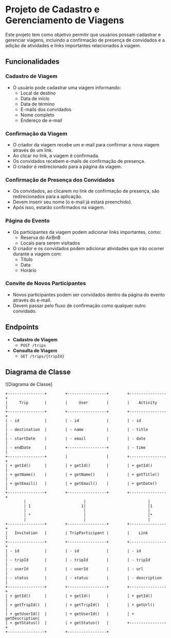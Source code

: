 # Projeto de Cadastro e Gerenciamento de Viagens

Este projeto tem como objetivo permitir que usuários possam cadastrar e gerenciar viagens, incluindo a confirmação de presença de convidados e a adição de atividades e links importantes relacionados à viagem.

## Funcionalidades

### Cadastro de Viagem

- O usuário pode cadastrar uma viagem informando:
  - Local de destino
  - Data de início
  - Data de término
  - E-mails dos convidados
  - Nome completo
  - Endereço de e-mail

### Confirmação da Viagem

- O criador da viagem recebe um e-mail para confirmar a nova viagem através de um link.
- Ao clicar no link, a viagem é confirmada.
- Os convidados recebem e-mails de confirmação de presença.
- O criador é redirecionado para a página da viagem.

### Confirmação de Presença dos Convidados

- Os convidados, ao clicarem no link de confirmação de presença, são redirecionados para a aplicação.
- Devem inserir seu nome (o e-mail já estará preenchido).
- Após isso, estarão confirmados na viagem.

### Página do Evento

- Os participantes da viagem podem adicionar links importantes, como:
  - Reserva do AirBnB
  - Locais para serem visitados
- O criador e os convidados podem adicionar atividades que irão ocorrer durante a viagem com:
  - Título
  - Data
  - Horário

### Convite de Novos Participantes

- Novos participantes podem ser convidados dentro da página do evento através do e-mail.
- Devem passar pelo fluxo de confirmação como qualquer outro convidado.

## Endpoints

- **Cadastro de Viagem**
  - `POST /trips`
- **Consulta de Viagem**
  - `GET /trips/{tripId}`

## Diagrama de Classe

![Diagrama de Classe]

```plaintext
+----------------+        +-----------------+        +----------------+
|     Trip       |        |     User        |        |    Activity    |
+----------------+        +-----------------+        +----------------+
| - id           |        | - id            |        | - id           |
| - destination  |        | - name          |        | - title        |
| - startDate    |        | - email         |        | - date         |
| - endDate      |        +-----------------+        | - time         |
+----------------+        |                 |        +----------------+
| + getId()      |        | + getId()       |        | + getId()      |
| + getName()    |        | + getName()     |        | + getTitle()   |
| + getEmail()   |        | + getEmail()    |        | + getDate()    |
+----------------+        +-----------------+        +----------------+
        |                         |                           |
        | 1                      1|                           |1
        |                         |                           |
        | *                       |                           |*
        |                         |                           |
+----------------+        +-----------------+        +----------------+
|   Invitation   |        | TripParticipant |        |    Link        |
+----------------+        +-----------------+        +----------------+
| - id           |        | - id            |        | - id           |
| - tripId       |        | - tripId        |        | - tripId       |
| - userId       |        | - userId        |        | - url          |
| - status       |        | - status        |        | - description  |
+----------------+        +-----------------+        +----------------+
| + getId()      |        | + getId()       |        | + getId()      |
| + getTripId()  |        | + getTripId()   |        | + getUrl()     |
| + getUserId()  |        | + getUserId()   |        | + getDescription|
| + getStatus()  |        | + getStatus()   |        +----------------+
+----------------+        +-----------------+
